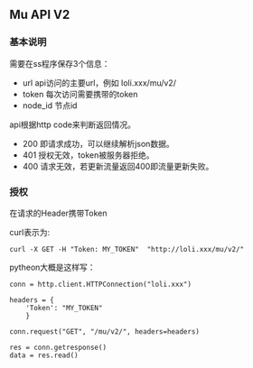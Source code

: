 ## Mu API V2


 
### 基本说明

需要在ss程序保存3个信息：

* url api访问的主要url，例如 loli.xxx/mu/v2/
* token 每次访问需要携带的token
* node_id 节点id


api根据http code来判断返回情况。

* 200 即请求成功，可以继续解析json数据。
* 401 授权无效，token被服务器拒绝。
* 400 请求无效，若更新流量返回400即流量更新失败。

### 授权

在请求的Header携带Token

curl表示为:

```
curl -X GET -H "Token: MY_TOKEN"  "http://loli.xxx/mu/v2/"
```

pytheon大概是这样写：
```
conn = http.client.HTTPConnection("loli.xxx")

headers = {
    'Token': "MY_TOKEN" 
    }

conn.request("GET", "/mu/v2/", headers=headers)

res = conn.getresponse()
data = res.read()
```

